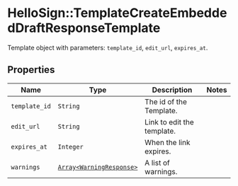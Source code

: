 # HelloSign::TemplateCreateEmbeddedDraftResponseTemplate

Template object with parameters: `template_id`, `edit_url`, `expires_at`.

## Properties

| Name | Type | Description | Notes |
| ---- | ---- | ----------- | ----- |
| `template_id` | ```String``` |  The id of the Template.  |  |
| `edit_url` | ```String``` |  Link to edit the template.  |  |
| `expires_at` | ```Integer``` |  When the link expires.  |  |
| `warnings` | [```Array<WarningResponse>```](WarningResponse.md) |  A list of warnings.  |  |

